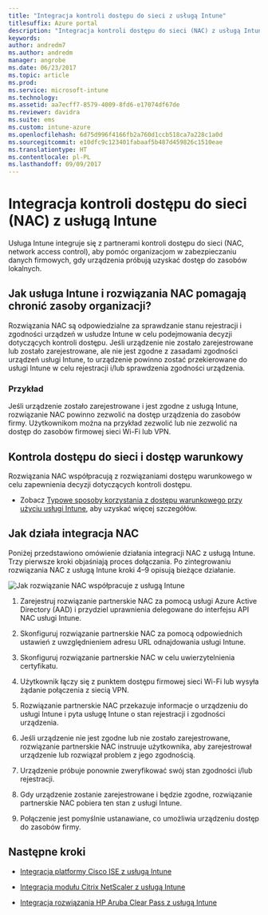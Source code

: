 ```yaml
---
title: "Integracja kontroli dostępu do sieci z usługą Intune"
titlesuffix: Azure portal
description: "Integracja kontroli dostępu do sieci (NAC) z usługą Intune"
keywords: 
author: andredm7
ms.author: andredm
manager: angrobe
ms.date: 06/23/2017
ms.topic: article
ms.prod: 
ms.service: microsoft-intune
ms.technology: 
ms.assetid: aa7ecff7-8579-4009-8fd6-e17074df67de
ms.reviewer: davidra
ms.suite: ems
ms.custom: intune-azure
ms.openlocfilehash: 6d75d996f4166fb2a760d1ccb518ca7a228c1a0d
ms.sourcegitcommit: e10dfc9c123401fabaaf5b487d459826c1510eae
ms.translationtype: HT
ms.contentlocale: pl-PL
ms.lasthandoff: 09/09/2017
---
```

# <a name="network-access-control-nac-integration-with-intune"></a>Integracja kontroli dostępu do sieci (NAC) z usługą Intune

Usługa Intune integruje się z partnerami kontroli dostępu do sieci (NAC, network access control), aby pomóc organizacjom w zabezpieczaniu danych firmowych, gdy urządzenia próbują uzyskać dostęp do zasobów lokalnych.

## <a name="how-do-intune-and-nac-solutions-help-protect-your-organization-resources"></a>Jak usługa Intune i rozwiązania NAC pomagają chronić zasoby organizacji?

Rozwiązania NAC są odpowiedzialne za sprawdzanie stanu rejestracji i zgodności urządzeń w usłudze Intune w celu podejmowania decyzji dotyczących kontroli dostępu. Jeśli urządzenie nie zostało zarejestrowane lub zostało zarejestrowane, ale nie jest zgodne z zasadami zgodności urządzeń usługi Intune, to urządzenie powinno zostać przekierowane do usługi Intune w celu rejestracji i/lub sprawdzenia zgodności urządzenia.

### <a name="example"></a>Przykład

Jeśli urządzenie zostało zarejestrowane i jest zgodne z usługą Intune, rozwiązanie NAC powinno zezwolić na dostęp urządzenia do zasobów firmy. Użytkownikom można na przykład zezwolić lub nie zezwolić na dostęp do zasobów firmowej sieci Wi-Fi lub VPN.

## <a name="nac-and-conditional-access"></a>Kontrola dostępu do sieci i dostęp warunkowy

Rozwiązania NAC współpracują z rozwiązaniami dostępu warunkowego w celu zapewnienia decyzji dotyczących kontroli dostępu.

- Zobacz [Typowe sposoby korzystania z dostępu warunkowego przy użyciu usługi Intune](conditional-access-intune-common-ways-use.md), aby uzyskać więcej szczegółów.

## <a name="how-the-nac-integration-works"></a>Jak działa integracja NAC

Poniżej przedstawiono omówienie działania integracji NAC z usługą Intune. Trzy pierwsze kroki objaśniają proces dołączania. Po zintegrowaniu rozwiązania NAC z usługą Intune kroki 4–9 opisują bieżące działanie.

![Jak rozwiązanie NAC współpracuje z usługą Intune](./media/ca-intune-common-ways-2.png)

1.  Zarejestruj rozwiązanie partnerskie NAC za pomocą usługi Azure Active Directory (AAD) i przydziel uprawnienia delegowane do interfejsu API NAC usługi Intune.

2.  Skonfiguruj rozwiązanie partnerskie NAC za pomocą odpowiednich ustawień z uwzględnieniem adresu URL odnajdowania usługi Intune.

3.  Skonfiguruj rozwiązanie partnerskie NAC w celu uwierzytelnienia certyfikatu.

4.  Użytkownik łączy się z punktem dostępu firmowej sieci Wi-Fi lub wysyła żądanie połączenia z siecią VPN.

5.  Rozwiązanie partnerskie NAC przekazuje informacje o urządzeniu do usługi Intune i pyta usługę Intune o stan rejestracji i zgodności urządzenia.

6.  Jeśli urządzenie nie jest zgodne lub nie zostało zarejestrowane, rozwiązanie partnerskie NAC instruuje użytkownika, aby zarejestrował urządzenie lub rozwiązał problem z jego zgodnością.

7.  Urządzenie próbuje ponownie zweryfikować swój stan zgodności i/lub rejestracji.

8.  Gdy urządzenie zostanie zarejestrowane i będzie zgodne, rozwiązanie partnerskie NAC pobiera ten stan z usługi Intune.

9.  Połączenie jest pomyślnie ustanawiane, co umożliwia urządzeniu dostęp do zasobów firmy.

## <a name="next-steps"></a>Następne kroki

-   [Integracja platformy Cisco ISE z usługą Intune](http://www.cisco.com/c/en/us/td/docs/security/ise/2-1/admin_guide/b_ise_admin_guide_21/b_ise_admin_guide_20_chapter_01000.html)

-   [Integracja modułu Citrix NetScaler z usługą Intune](http://docs.citrix.com/en-us/netscaler-gateway/12/microsoft-intune-integration/configuring-network-access-control-device-check-for-netscaler-gateway-virtual-server-for-single-factor-authentication-deployment.html)

-   [Integracja rozwiązania HP Aruba Clear Pass z usługą Intune](https://support.arubanetworks.com/Documentation/tabid/77/DMXModule/512/Command/Core_Download/Default.aspx?EntryId=23757)
